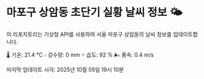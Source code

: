 
# 마포구 상암동 초단기 실황 날씨 정보 🌤️

이 리포지토리는 기상청 API를 사용하여 서울 마포구 상암동의 날씨 정보를 업데이트합니다. 

🌡️ 기온: 21.4 ℃
💧 강수량: 0 mm
💦 습도: 92 %
🌬️ 풍속: 0.4 m/s

마지막 업데이트 시각: 2025년 10월 05일 19시 10분    

